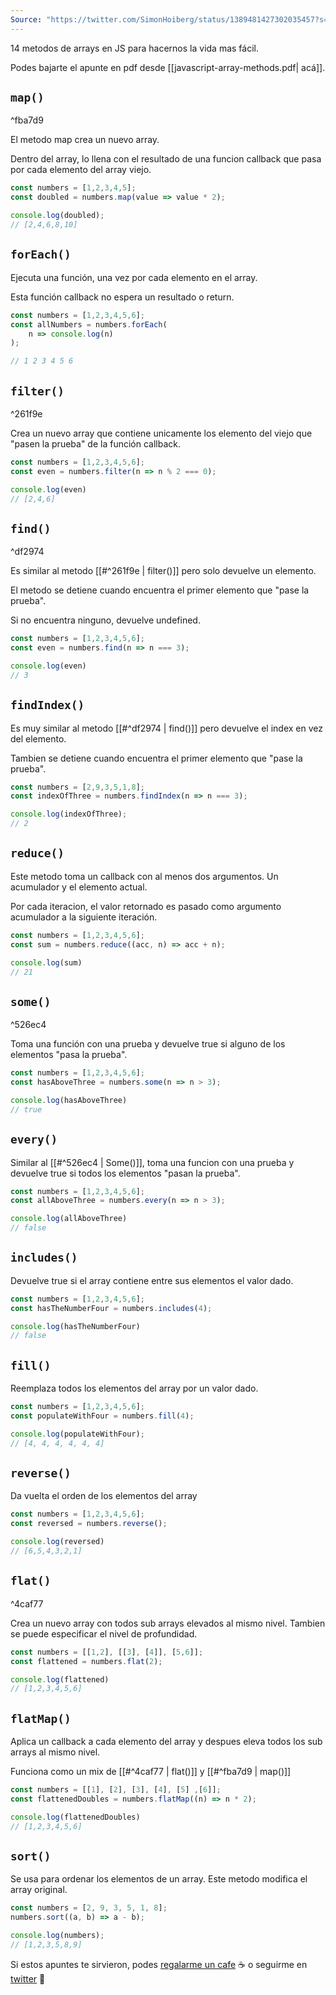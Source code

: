 ```yaml
---
Source: "https://twitter.com/SimonHoiberg/status/1389481427302035457?s=09"
---
```


14 metodos de arrays en JS para hacernos la vida mas fácil.

Podes bajarte el apunte en pdf desde [[javascript-array-methods.pdf| acá]]. 

## ```map()```

^fba7d9

El metodo map crea un nuevo array.

Dentro del array, lo llena con el resultado de una funcion callback que pasa por cada elemento del array viejo.

```js
const numbers = [1,2,3,4,5];
const doubled = numbers.map(value => value * 2);

console.log(doubled);
// [2,4,6,8,10]
```


## ```forEach()```

Ejecuta una función, una vez por cada elemento en el array.

Esta función callback no espera un resultado o return.

```js
const numbers = [1,2,3,4,5,6];
const allNumbers = numbers.forEach(
	n => console.log(n)
);

// 1 2 3 4 5 6
```

## ```filter()```

^261f9e

Crea un nuevo array que contiene unicamente los elemento del viejo que "pasen la prueba" de la función callback.

```js
const numbers = [1,2,3,4,5,6];
const even = numbers.filter(n => n % 2 === 0);

console.log(even)
// [2,4,6]
```

## ```find()```

^df2974

Es similar al metodo [[#^261f9e | filter()]] pero solo devuelve un elemento.

El metodo se detiene cuando encuentra el primer elemento que "pase la prueba".

Si no encuentra ninguno, devuelve undefined.

```js
const numbers = [1,2,3,4,5,6];
const even = numbers.find(n => n === 3);

console.log(even)
// 3
```

## ```findIndex()```

Es muy similar al metodo [[#^df2974 | find()]] pero devuelve el index en vez del elemento.

Tambien se detiene cuando encuentra el primer elemento que "pase la prueba".

```js
const numbers = [2,9,3,5,1,8];
const indexOfThree = numbers.findIndex(n => n === 3);

console.log(indexOfThree);
// 2
```

## ```reduce()```

Este metodo toma un callback con al menos dos argumentos. Un acumulador y el elemento actual.

Por cada iteracion, el valor retornado es pasado como argumento acumulador a la siguiente iteración.

```js
const numbers = [1,2,3,4,5,6];
const sum = numbers.reduce((acc, n) => acc + n);

console.log(sum)
// 21
```

## ```some()```

^526ec4

Toma una función con una prueba y devuelve true si alguno de los elementos "pasa la prueba".

```js
const numbers = [1,2,3,4,5,6];
const hasAboveThree = numbers.some(n => n > 3);

console.log(hasAboveThree)
// true
```

## ```every()```

Similar al [[#^526ec4 | Some()]], toma una funcion con una prueba y devuelve true si todos los elementos "pasan la prueba".


```js
const numbers = [1,2,3,4,5,6];
const allAboveThree = numbers.every(n => n > 3);

console.log(allAboveThree)
// false
```

## ```includes()```

Devuelve true si el array contiene entre sus elementos el valor dado.


```js
const numbers = [1,2,3,4,5,6];
const hasTheNumberFour = numbers.includes(4);

console.log(hasTheNumberFour)
// false
```

## ```fill()```

Reemplaza todos los elementos del array por un valor dado.


```js
const numbers = [1,2,3,4,5,6];
const populateWithFour = numbers.fill(4);

console.log(populateWithFour);
// [4, 4, 4, 4, 4, 4]
```

## ```reverse()```

Da vuelta el orden de los elementos del array


```js
const numbers = [1,2,3,4,5,6];
const reversed = numbers.reverse();

console.log(reversed)
// [6,5,4,3,2,1]
```

## ```flat()```

^4caf77

Crea un nuevo array con todos sub arrays elevados al mismo nivel. Tambien se puede especificar el nivel de profundidad.


```js
const numbers = [[1,2], [[3], [4]], [5,6]];
const flattened = numbers.flat(2);

console.log(flattened)
// [1,2,3,4,5,6]
```

## ```flatMap()```

Aplica un callback a cada elemento del array y despues eleva todos los sub arrays al mismo nivel.

Funciona como un mix de [[#^4caf77 | flat()]] y [[#^fba7d9 | map()]] 

```js
const numbers = [[1], [2], [3], [4], [5] ,[6]];
const flattenedDoubles = numbers.flatMap((n) => n * 2);

console.log(flattenedDoubles)
// [1,2,3,4,5,6]
```

## ```sort()```

Se usa para ordenar los elementos de un array. Este metodo modifica el array original.

```js
const numbers = [2, 9, 3, 5, 1, 8];
numbers.sort((a, b) => a - b);

console.log(numbers);
// [1,2,3,5,8,9]
```

Si estos apuntes te sirvieron, podes [regalarme un cafe](https://cafecito.app/ferminrp) ☕ o seguirme en [twitter](https://twitter.com/ferminrp/) 🐥